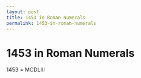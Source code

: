 ```yaml
---
layout: post
title: 1453 in Roman Numerals
permalink: 1453-in-roman-numerals
---
```


# 1453 in Roman Numerals

1453 = MCDLIII
